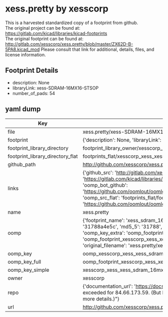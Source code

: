 # xess.pretty by xesscorp  
This is a harvested standardized copy of a footprint from github.  
The original project can be found at:  
https://gitlab.com/kicad/libraries/kicad-footprints  
The original footprint can be found at:
http://gitlab.com/xesscorp/xess.pretty/blob/master/ZX62D-B-5PA8.kicad_mod
Please consult that link for additional, details, files, and license information.  
## Footprint Details
* description: None  
* libraryLink: xess-SDRAM-16MX16-STSOP  
* number_of_pads: 54  
## yaml dump  
| Key | Value |  
| --- | --- |  
| file | xess.pretty/xess-SDRAM-16MX16-STSOP.kicad_mod |  
| footprint | {'description': None, 'libraryLink': 'xess-SDRAM-16MX16-STSOP', 'number_of_pads': 54} |  
| footprint_library_directory | footprint_library_owner/xesscorp_xess.pretty |  
| footprint_library_directory_flat | footprints_flat/xesscorp_xess_xess_sdram_16mx16_stsop/working |  
| github_path | http://github.com/xesscorp/xess.pretty/blob/master/xess-SDRAM-16MX16-STSOP.kicad_mod |  
| links | {'github_src': 'http://gitlab.com/xesscorp/xess.pretty/blob/master/ZX62D-B-5PA8.kicad_mod', 'github_src_repo': 'https://gitlab.com/kicad/libraries/kicad-footprints', 'oomp_bot': 'footprints/xesscorp_xess_xess_sdram_16mx16_stsop/working', 'oomp_bot_github': 'https://github.com/oomlout/oomlout_oomp_footprint_bot/tree/main/footprints/xesscorp_xess_xess_sdram_16mx16_stsop/working', 'oomp_src_flat': 'footprints_flat/footprints_flat/xesscorp_xess_xess_sdram_16mx16_stsop/working', 'oomp_src_flat_github': 'https://github.com/oomlout/oomlout_oomp_footprint_src/tree/main/footprints_flat/xesscorp_xess_xess_sdram_16mx16_stsop/working'} |  
| name | xess.pretty |  
| oomp | {'footprint_name': 'xess_sdram_16mx16_stsop', 'library_name': 'xess', 'md5': '31788a4e5c53035d7dda9824553656b3', 'md5_10': '31788a4e5c', 'md5_5': '31788', 'md5_6': '31788a', 'oomp_key': 'oomp_xesscorp_xess_xess_sdram_16mx16_stsop', 'oomp_key_extra': 'oomp_footprint_xesscorp_xess_xess_sdram_16mx16_stsop', 'oomp_key_full': 'oomp_footprint_xesscorp_xess_xess_sdram_16mx16_stsop_31788a', 'oomp_key_simple': 'xesscorp_xess_xess_sdram_16mx16_stsop', 'original_filename': 'xess.pretty/xess-SDRAM-16MX16-STSOP.kicad_mod', 'owner_name': 'xesscorp'} |  
| oomp_key | oomp_xesscorp_xess_xess_sdram_16mx16_stsop |  
| oomp_key_full | oomp_footprint_xesscorp_xess_xess_sdram_16mx16_stsop |  
| oomp_key_simple | xesscorp_xess_xess_sdram_16mx16_stsop |  
| owner | xesscorp |  
| repo | {'documentation_url': 'https://docs.github.com/rest/overview/resources-in-the-rest-api#rate-limiting', 'message': "API rate limit exceeded for 84.66.173.59. (But here's the good news: Authenticated requests get a higher rate limit. Check out the documentation for more details.)"} |  
| url | http://github.com/xesscorp/xess.pretty |  

